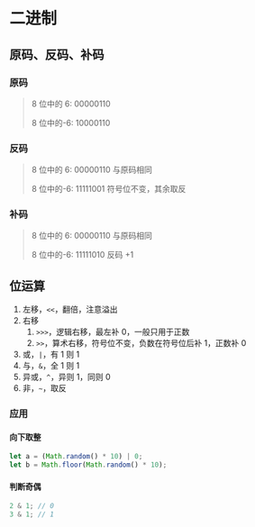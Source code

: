 # 二进制

## 原码、反码、补码

### 原码

> 8 位中的 6: 00000110
>
> 8 位中的-6: 10000110

### 反码

> 8 位中的 6: 00000110 与原码相同
>
> 8 位中的-6: 11111001 符号位不变，其余取反

### 补码

> 8 位中的 6: 00000110 与原码相同
>
> 8 位中的-6: 11111010 反码 +1

## 位运算

1. 左移，`<<`，翻倍，注意溢出
2. 右移
   1. `>>>`，逻辑右移，最左补 0，一般只用于正数
   2. `>>`，算术右移，符号位不变，负数在符号位后补 1，正数补 0
3. 或，`|`，有 1 则 1
4. 与，`&`，全 1 则 1
5. 异或，`^`，异则 1，同则 0
6. 非，`~`，取反

### 应用

#### 向下取整

```js
let a = (Math.random() * 10) | 0;
let b = Math.floor(Math.random() * 10);
```

#### 判断奇偶

```js
2 & 1; // 0
3 & 1; // 1
```
